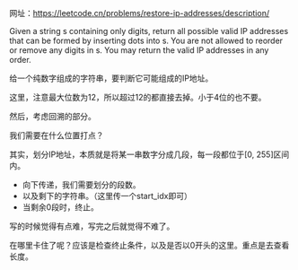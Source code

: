 网址：https://leetcode.cn/problems/restore-ip-addresses/description/

Given a string s containing only digits, return all possible valid IP addresses that can be formed by inserting dots into s. You are not allowed to reorder or remove any digits in s. You may return the valid IP addresses in any order.


给一个纯数字组成的字符串，要判断它可能组成的IP地址。

这里，注意最大位数为12，所以超过12的都直接去掉。小于4位的也不要。

然后，考虑回溯的部分。

我们需要在什么位置打点？


其实，划分IP地址，本质就是将某一串数字分成几段，每一段都位于[0, 255]区间内。
- 向下传递，我们需要划分的段数。
- 以及剩下的字符串。（这里传一个start_idx即可）
- 当剩余0段时，终止。

写的时候觉得有点难，写完之后就觉得不难了。

在哪里卡住了呢？应该是检查终止条件，以及是否以0开头的这里。重点是去查看长度。


